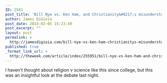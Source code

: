 ```yaml
---
ID: 2561
post_title: 'Bill Nye vs. Ken Ham, and Christianity&#8217;s misunderstood relationship with science'
author: James DiGioia
post_date: 2014-02-05 15:23:49
post_excerpt: ""
layout: post
permalink: >
  http://jamesdigioia.com/bill-nye-vs-ken-ham-christianitys-misunderstood-relationship-science/
published: true
_format_link_url: >
  http://theweek.com/article/index/255951/bill-nye-vs-ken-ham-and-christianitys-misunderstood-relationship-with-science
---
```

I haven't thought about religion v science like this since college, but this was an insightful look at the debate last night.